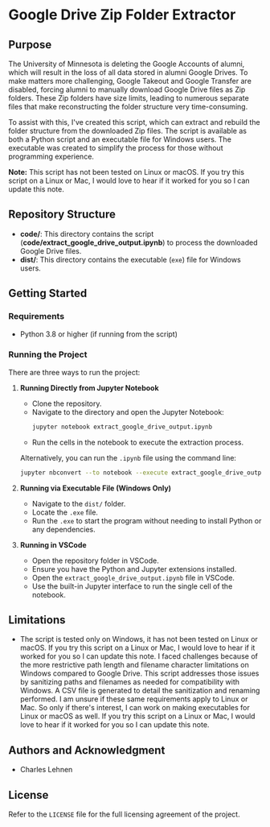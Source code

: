# Google Drive Zip Folder Extractor

## Purpose

The University of Minnesota is deleting the Google Accounts of alumni, which will result in the loss of all data stored in alumni Google Drives. To make matters more challenging, Google Takeout and Google Transfer are disabled, forcing alumni to manually download Google Drive files as Zip folders. These Zip folders have size limits, leading to numerous separate files that make reconstructing the folder structure very time-consuming.

To assist with this, I've created this script, which can extract and rebuild the folder structure from the downloaded Zip files. The script is available as both a Python script and an executable file for Windows users. The executable was created to simplify the process for those without programming experience.

**Note:** This script has not been tested on Linux or macOS. If you try this script on a Linux or Mac, I would love to hear if it worked for you so I can update this note.

## Repository Structure

- **code/**: This directory contains the script (**code/extract_google_drive_output.ipynb**) to process the downloaded Google Drive files. 
- **dist/**: This directory contains the executable (`exe`) file for Windows users.

## Getting Started

### Requirements

- Python 3.8 or higher (if running from the script)

### Running the Project

There are three ways to run the project:

1. **Running Directly from Jupyter Notebook**
   - Clone the repository.
   - Navigate to the directory and open the Jupyter Notebook:
     ```sh
     jupyter notebook extract_google_drive_output.ipynb
     ```
   - Run the cells in the notebook to execute the extraction process.

   Alternatively, you can run the `.ipynb` file using the command line:
   ```sh
   jupyter nbconvert --to notebook --execute extract_google_drive_output.ipynb
   ```

2. **Running via Executable File (Windows Only)**
   - Navigate to the `dist/` folder.
   - Locate the `.exe` file.
   - Run the `.exe` to start the program without needing to install Python or any dependencies.

3. **Running in VSCode**
   - Open the repository folder in VSCode.
   - Ensure you have the Python and Jupyter extensions installed.
   - Open the `extract_google_drive_output.ipynb` file in VSCode.
   - Use the built-in Jupyter interface to run the single cell of the notebook.

## Limitations

- The script is tested only on Windows, it has not been tested on Linux or macOS. If you try this script on a Linux or Mac, I would love to hear if it worked for you so I can update this note. I faced challenges because of the more restrictive path length and filename character limitations on Windows compared to Google Drive. This script addresses those issues by sanitizing paths and filenames as needed for compatibility with Windows. A CSV file is generated to detail the sanitization and renaming performed. I am unsure if these same requirements apply to Linux or Mac. So only if there's interest, I can work on making executables for Linux or macOS as well. If you try this script on a Linux or Mac, I would love to hear if it worked for you so I can update this note.

## Authors and Acknowledgment

- Charles Lehnen

## License

Refer to the `LICENSE` file for the full licensing agreement of the project.
